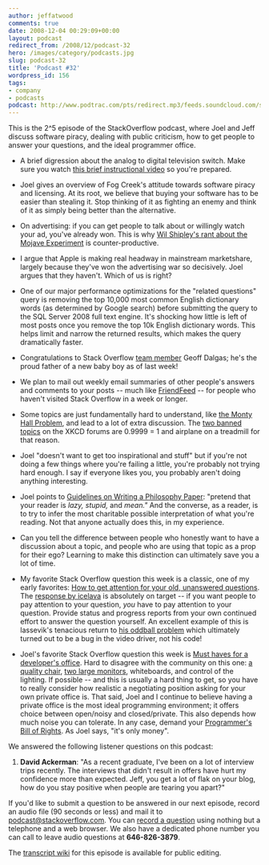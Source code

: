 ```yaml
---
author: jeffatwood
comments: true
date: 2008-12-04 00:29:09+00:00
layout: podcast
redirect_from: /2008/12/podcast-32
hero: /images/category/podcasts.jpg
slug: podcast-32
title: 'Podcast #32'
wordpress_id: 156
tags:
- company
- podcasts
podcast: http://www.podtrac.com/pts/redirect.mp3/feeds.soundcloud.com/stream/14378083-stack-exchange-stack-overflow-podcast-46.mp3
---
```



This is the 2^5 episode of the StackOverflow podcast, where Joel and Jeff discuss software piracy, dealing with public criticism, how to get people to answer your questions, and the ideal programmer office.






  * A brief digression about the analog to digital television switch. Make sure you watch [this brief instructional video](http://www.youtube.com/watch?v=iTSS8E7bKXg) so you're prepared.


  * Joel gives an overview of Fog Creek's attitude towards software piracy and licensing. At its root, we believe that buying your software has to be easier than stealing it. Stop thinking of it as fighting an enemy and think of it as simply being better than the alternative.  



  * On advertising: if you can get people to talk about or willingly watch your ad, you've already won. This is why [Wil Shipley's rant about the Mojave Experiment](http://wilshipley.com/blog/2008/07/mojave-experiment-bad-science-bad.html) is counter-productive.


  * I argue that Apple is making real headway in mainstream marketshare, largely because they've won the advertising war so decisively. Joel argues that they haven't. Which of us is right?


  * One of our major performance optimizations for the "related questions" query is removing the top 10,000 most common English dictionary words (as determined by Google search) before submitting the query to the SQL Server 2008 full text engine. It's shocking how little is left of most posts once you remove the top 10k English dictionary words. This helps limit and narrow the returned results, which makes the query dramatically faster.  



  * Congratulations to Stack Overflow [team member](http://stackoverflow.com/about) Geoff Dalgas; he's the proud father of a new baby boy as of last week!   



  * We plan to mail out weekly email summaries of other people's answers and comments to your posts -- much like [FriendFeed](http://friendfeed.com/) -- for people who haven't visited Stack Overflow in a week or longer.


  * Some topics are just fundamentally hard to understand, like [the Monty Hall Problem](http://www.codingthewheel.com/archives/21-and-the-monty-hall-paradox), and lead to a lot of extra discussion. The [two banned topics](http://blag.xkcd.com/2008/09/09/the-goddamn-airplane-on-the-goddamn-treadmill/) on the XKCD forums are 0.9999 = 1 and airplane on a treadmill for that reason.  



  * Joel "doesn't want to get too inspirational and stuff" but if you're not doing a few things where you're failing a little, you're probably not trying hard enough. I say if everyone likes you, you probably aren't doing anything interesting.


  * Joel points to [Guidelines on Writing a Philosophy Paper](http://www.mit.edu/~yablo/writing.html): "pretend that your reader is _lazy, stupid,_ and _mean."_ And the converse, as a reader, is to try to infer the most charitable possible interpretation of what you're reading. Not that anyone actually does this, in my experience.  



  * Can you tell the difference between people who honestly want to have a discussion about a topic, and people who are using that topic as a prop for their ego? Learning to make this distinction can ultimately save you a lot of time.


  * My favorite Stack Overflow question this week is a classic, one of my early favorites: [How to get attention for your old, unanswered questions](http://stackoverflow.com/questions/26049/how-to-get-attention-for-your-old-unanswered-questions). The [response by icelava](http://stackoverflow.com/questions/26049/how-to-get-attention-for-your-old-unanswered-questions#28310) is absolutely on target -- if you want people to pay attention to your question, _you_ have to pay attention to your question. Provide status and progress reports from your own continued effort to answer the question yourself. An excellent example of this is lassevik's tenacious return to [his oddball problem](http://stackoverflow.com/questions/56655/arithmetic-underflow-or-overflow-exception-during-debugging) which ultimately turned out to be a bug in the video driver, not his code!


  * Joel's favorite Stack Overflow question this week is [Must haves for a developer's office](http://stackoverflow.com/questions/306708/must-haves-for-developers-office). Hard to disagree with the community on this one: [a quality chair](http://www.codinghorror.com/blog/archives/001146.html), [two large monitors](http://www.codinghorror.com/blog/archives/001076.html), whiteboards, and control of the lighting. If possible -- and this is usually a hard thing to get, so you have to really consider how realistic a negotiating position asking for your own private office is. That said, Joel and I continue to believe having a private office is the most ideal programming environment; it offers choice between open/noisy and closed/private. This also depends how much noise you can tolerate. In any case, demand your [Programmer's Bill of Rights](http://www.codinghorror.com/blog/archives/000666.html). As Joel says, "it's only money".  





We answered the following listener questions on this podcast:






  1. **David Ackerman**: "As a recent graduate, I've been on a lot of interview trips recently. The interviews that didn't result in offers have hurt my confidence more than expected. Jeff, you get a lot of flak on your blog, how do you stay positive when people are tearing you apart?"  






If you'd like to submit a question to be answered in our next episode, record an audio file (90 seconds or less) and mail it to [podcast@stackoverflow.com](mailto:podcast@stackoverflow.com). You can [record a question](http://blog.stackoverflow.com/index.php/2008/05/recording-podcast-questions-using-your-telephone/) using nothing but a telephone and a web browser. We also have a dedicated phone number you can call to leave audio questions at **646-826-3879**.






The [transcript wiki](https://stackoverflow.fogbugz.com/default.asp?W29006) for this episode is available for public editing.


